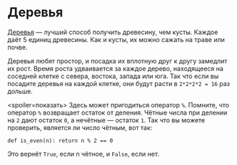 # Деревья
[Деревья](objects/tree) — лучший способ получить древесину, чем кусты. Каждое даёт 5 единиц древесины. Как и кусты, их можно сажать на траве или почве.

Деревья любят простор, и посадка их вплотную друг к другу замедлит их рост. Время роста удваивается за каждое дерево, находящееся на соседней клетке с севера, востока, запада или юга. Так что если вы посадите деревья на каждой клетке, они будут расти в `2*2*2*2 = 16` раз дольше.

<spoiler=показать> Здесь может пригодиться оператор `%`. Помните, что оператор `%` возвращает остаток от деления. Чётные числа при делении на `2` дают остаток `0`, а нечётные — остаток `1`.
Так что вы можете проверить, является ли число чётным, вот так:

`def is_even(n):
	return n % 2 == 0`

Это вернёт `True`, если n чётное, и `False`, если нет.
</spoiler>